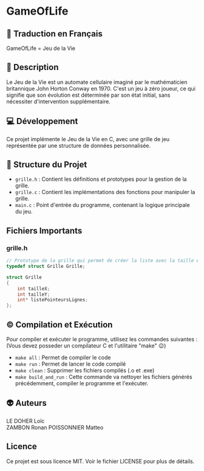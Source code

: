 # GameOfLife

## 📕 Traduction en Français
GameOfLife = Jeu de la Vie 

## 🤯 Description
Le Jeu de la Vie est un automate cellulaire imaginé par le mathématicien britannique John Horton Conway en 1970. C'est un jeu à zéro joueur, ce qui signifie que son évolution est déterminée par son état initial, sans nécessiter d'intervention supplémentaire.

## 💻 Développement
Ce projet implémente le Jeu de la Vie en C, avec une grille de jeu représentée par une structure de données personnalisée.

## 🤲 Structure du Projet
- `grille.h` : Contient les définitions et prototypes pour la gestion de la grille.
- `grille.c` : Contient les implémentations des fonctions pour manipuler la grille.
- `main.c` : Point d'entrée du programme, contenant la logique principale du jeu.

## Fichiers Importants

### grille.h
```cpp
// Prototype de la grille qui permet de créer la liste avec la taille en YxZ
typedef struct Grille Grille;

struct Grille
{
    int tailleX;
    int tailleY;
    int* listePointeursLignes;
};
```

## ©️ Compilation et Exécution
Pour compiler et exécuter le programme, utilisez les commandes suivantes :
(Vous devez posseder un compilateur C et l'utilitaire "make" 😉)
- `make all` : Permet de compiler le code
- `make run` : Permet de lancer le code compilé
- `make clean` : Supprimer les fichiers compilés (.o et .exe)
- `make build_and_run` : Cette commande va nettoyer les fichiers générés précédemment, compiler le programme et l'exécuter.

## 👽 Auteurs
LE DOHER Loïc  
ZAMBON Ronan
POISSONNIER Matteo

## Licence
Ce projet est sous licence MIT. Voir le fichier LICENSE pour plus de détails.